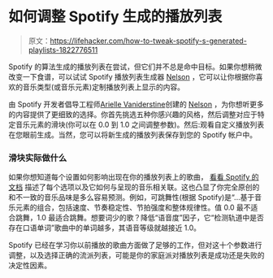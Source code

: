 # 如何调整 Spotify 生成的播放列表

> 原文：<https://lifehacker.com/how-to-tweak-spotify-s-generated-playlists-1822776511>

Spotify 的算法生成的播放列表在尝试，但它们并不总是命中目标。如果你想稍微改变一下食谱，可以试试 Spotify 播放列表生成器 [Nelson](https://nelson.glitch.me/) ，它可以让你根据你喜欢的音乐类型(或音乐元素)定制播放列表上显示的内容。



由 Spotify 开发者倡导工程师[Arielle Vaniderstine](https://twitter.com/imariari)创建的 [Nelson](https://nelson.glitch.me/) ，为你想听更多的内容提供了更细致的选择。你首先挑选五种你感兴趣的风格，然后调整对应于特定音乐元素的滑块(你可以在 0.0 到 1.0 之间调整参数)。然后:观看自定义播放列表在您眼前生成。当然，您可以将新生成的播放列表保存到您的 Spotify 帐户中。

### **滑块实际做什么**

如果你想知道每个设置如何影响出现在你的播放列表上的歌曲， [看看 Spotify 的文档](https://beta.developer.spotify.com/documentation/web-api/reference/tracks/get-audio-features/#audio-features-object) 描述了每个选项以及它如何与呈现的音乐相关联。这也凸显了你完全原创的和不一致的音乐品味是多么容易预测。例如，可跳舞性(根据 Spotify)是“...基于音乐元素的组合，包括速度、节奏稳定性、节拍强度和整体规律性。值 0.0 最不适合跳舞，1.0 最适合跳舞。想要词少的歌？降低“语音度”因子，它“检测轨道中是否存在口语单词”歌曲中的单词越多，其语音等级就越接近 1.0。

Spotify 已经在学习你以前播放的歌曲方面做了足够的工作，但对这十个参数进行调整，以及选择正确的流派列表，可能是你的家庭派对播放列表是成功还是失败的决定性因素。